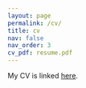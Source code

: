 ```yaml
---
layout: page
permalink: /cv/
title: cv
nav: false
nav_order: 3
cv_pdf: resume.pdf
---
```


My CV is linked [here](/assets/pdf/resume.pdf).
